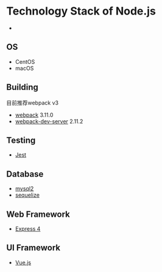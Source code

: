 # Technology Stack of Node.js
 * [](https://github.com/dwyl/technology-stack)

## OS
 * CentOS
 * macOS

## Building

目前推荐webpack v3

 * [webpack](https://www.npmjs.com/package/webpack) 3.11.0
 * [webpack-dev-server](https://www.npmjs.com/package/webpack-dev-server) 2.11.2

## Testing
 * [Jest](http://wiki.li3huo.com/JavaScript_Testing_Overview#Jest)

## Database
 * [mysql2](https://www.npmjs.com/package/mysql2)
 * [sequelize](https://www.npmjs.com/package/sequelize)

## Web Framework
 * [Express 4](http://expressjs.com/)

## UI Framework
 * [Vue.js](https://cn.vuejs.org/v2/guide/)
